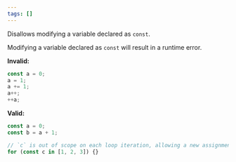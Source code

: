 ```yaml
---
tags: []
---
```


Disallows modifying a variable declared as `const`.

Modifying a variable declared as `const` will result in a runtime error.

**Invalid:**

```typescript
const a = 0;
a = 1;
a += 1;
a++;
++a;
```

**Valid:**

```typescript
const a = 0;
const b = a + 1;

// `c` is out of scope on each loop iteration, allowing a new assignment
for (const c in [1, 2, 3]) {}
```
